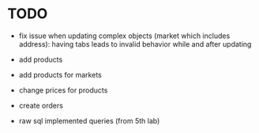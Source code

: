 # TODO

- fix issue when updating complex objects (market which includes address): having tabs leads to
  invalid behavior while and after updating

- add products
- add products for markets
- change prices for products

- create orders

<!-- This task should be the last one -->

- raw sql implemented queries (from 5th lab)
